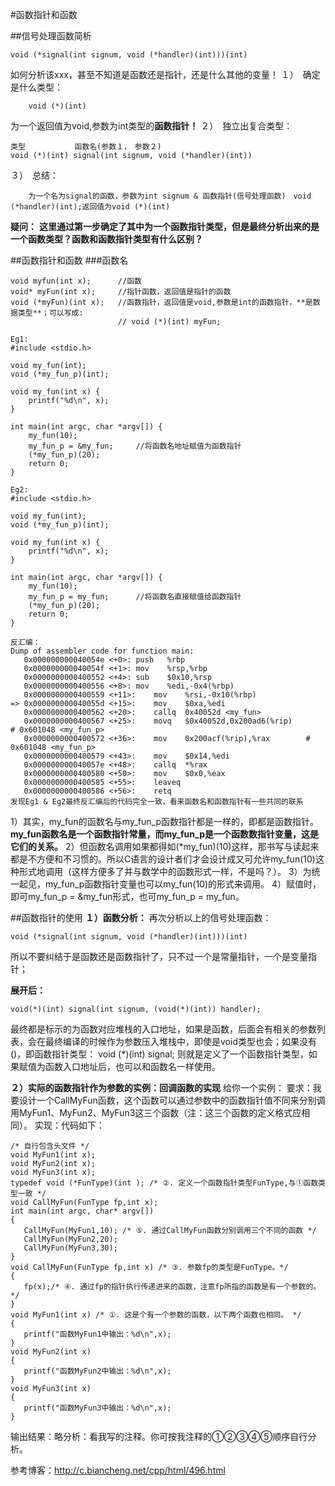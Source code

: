 #函数指针和函数

##信号处理函数简析

```
void (*signal(int signum, void (*handler)(int)))(int)
```
如何分析该xxx，甚至不知道是函数还是指针，还是什么其他的变量！
１）　确定是什么类型：

		void (*)(int)

为一个返回值为void,参数为int类型的**函数指针！**
２）　独立出复合类型：

	类型			 函数名(参数１，　参数２)
	void (*)(int) signal(int signum, void (*handler)(int))

３）　总结：

		为一个名为signal的函数，参数为int signum & 函数指针(信号处理函数)　void (*handler)(int);返回值为void (*)(int)


**疑问：**
**这里通过第一步确定了其中为一个函数指针类型，但是最终分析出来的是一个函数类型？函数和函数指针类型有什么区别？**

##函数指针和函数
###函数名
```
void myfun(int x);		//函数
void* myFun(int x);		//指针函数，返回值是指针的函数
void (*myFun)(int x);	//函数指针，返回值是void,参数是int的函数指针，**是数据类型**；可以写成:
						// void (*)(int) myFun;
```

```
Eg1:
#include <stdio.h>

void my_fun(int);
void (*my_fun_p)(int);

void my_fun(int x) {
    printf("%d\n", x);
}

int main(int argc, char *argv[]) {
    my_fun(10);
	my_fun_p = &my_fun;		//将函数名地址赋值为函数指针
	(*my_fun_p)(20);
    return 0;
}

```

```
Eg2:
#include <stdio.h>

void my_fun(int);
void (*my_fun_p)(int);

void my_fun(int x) {
    printf("%d\n", x);
}

int main(int argc, char *argv[]) {
    my_fun(10);
	my_fun_p = my_fun;		//将函数名直接赋值给函数指针
	(*my_fun_p)(20);
    return 0;
}

```

```
反汇编：
Dump of assembler code for function main:
   0x000000000040054e <+0>:	push   %rbp
   0x000000000040054f <+1>:	mov    %rsp,%rbp
   0x0000000000400552 <+4>:	sub    $0x10,%rsp
   0x0000000000400556 <+8>:	mov    %edi,-0x4(%rbp)
   0x0000000000400559 <+11>:	mov    %rsi,-0x10(%rbp)
=> 0x000000000040055d <+15>:	mov    $0xa,%edi
   0x0000000000400562 <+20>:	callq  0x40052d <my_fun>
   0x0000000000400567 <+25>:	movq   $0x40052d,0x200ad6(%rip)        # 0x601048 <my_fun_p>
   0x0000000000400572 <+36>:	mov    0x200acf(%rip),%rax        # 0x601048 <my_fun_p>
   0x0000000000400579 <+43>:	mov    $0x14,%edi
   0x000000000040057e <+48>:	callq  *%rax
   0x0000000000400580 <+50>:	mov    $0x0,%eax
   0x0000000000400585 <+55>:	leaveq 
   0x0000000000400586 <+56>:	retq
发现Eg1 & Eg2最终反汇编后的代码完全一致，看来函数名和函数指针有一些共同的联系
```

1）其实，my_fun的函数名与my_fun_p函数指针都是一样的，即都是函数指针。**my_fun函数名是一个函数指针常量，而my_fun_p是一个函数数指针变量，这是它们的关系。**
2）但函数名调用如果都得如(*my_fun)(10)这样，那书写与读起来都是不方便和不习惯的。所以C语言的设计者们才会设计成又可允许my_fun(10)这种形式地调用（这样方便多了并与数学中的函数形式一样，不是吗？）。
3）为统一起见，my_fun_p函数指针变量也可以my_fun(10)的形式来调用。
4）赋值时，即可my_fun_p = &my_fun形式，也可my_fun_p = my_fun。

##函数指针的使用
**１）函数分析：**
再次分析以上的信号处理函数：
```
void (*signal(int signum, void (*handler)(int)))(int)
```
所以不要纠结于是函数还是函数指针了，只不过一个是常量指针，一个是变量指针；

**展开后：**
```
void(*)(int) signal(int signum, (void(*)(int)) handler);
```
最终都是标示的为函数对应堆栈的入口地址，如果是函数，后面会有相关的参数列表，会在最终编译的时候作为参数压入堆栈中，即使是void类型也会；如果没有()，即函数指针类型：
void (*)(int) signal;
则就是定义了一个函数指针类型，如果赋值为函数入口地址后，也可以和函数名一样使用。

**２）实际的函数指针作为参数的实例：回调函数的实现**
给你一个实例：
要求：我要设计一个CallMyFun函数，这个函数可以通过参数中的函数指针值不同来分别调用MyFun1、MyFun2、MyFun3这三个函数（注：这三个函数的定义格式应相同）。
实现：代码如下：
```
/* 自行包含头文件 */
void MyFun1(int x);
void MyFun2(int x);
void MyFun3(int x);
typedef void (*FunType)(int ); /* ②. 定义一个函数指针类型FunType,与①函数类型一致 */
void CallMyFun(FunType fp,int x);
int main(int argc, char* argv[])
{
   CallMyFun(MyFun1,10); /* ⑤. 通过CallMyFun函数分别调用三个不同的函数 */
   CallMyFun(MyFun2,20);
   CallMyFun(MyFun3,30);
}
void CallMyFun(FunType fp,int x) /* ③. 参数fp的类型是FunType。*/
{
   fp(x);/* ④. 通过fp的指针执行传递进来的函数，注意fp所指的函数是有一个参数的。 */
}
void MyFun1(int x) /* ①. 这是个有一个参数的函数，以下两个函数也相同。 */
{
   printf("函数MyFun1中输出：%d\n",x);
}
void MyFun2(int x)
{
   printf("函数MyFun2中输出：%d\n",x);
}
void MyFun3(int x)
{
   printf("函数MyFun3中输出：%d\n",x);
}
```
输出结果：略分析：看我写的注释。你可按我注释的①②③④⑤顺序自行分析。


参考博客：http://c.biancheng.net/cpp/html/496.html